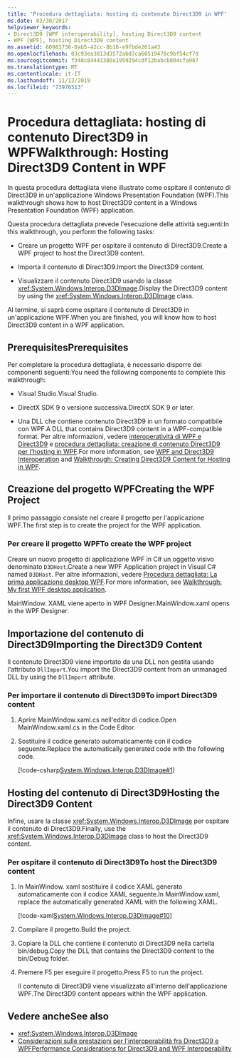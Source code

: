 ```yaml
---
title: 'Procedura dettagliata: hosting di contenuto Direct3D9 in WPF'
ms.date: 03/30/2017
helpviewer_keywords:
- Direct3D9 [WPF interoperability], hosting Direct3D9 content
- WPF [WPF], hosting Direct3D9 content
ms.assetid: 60983736-0ab5-42cc-8b16-e9fbde261a43
ms.openlocfilehash: 03c93ea3813d3572abd7ca60519478c9bf54cf7d
ms.sourcegitcommit: f348c84443380a1959294cdf12babcb804cfa987
ms.translationtype: MT
ms.contentlocale: it-IT
ms.lasthandoff: 11/12/2019
ms.locfileid: "73976513"
---
```

# <a name="walkthrough-hosting-direct3d9-content-in-wpf"></a><span data-ttu-id="2b9ba-102">Procedura dettagliata: hosting di contenuto Direct3D9 in WPF</span><span class="sxs-lookup"><span data-stu-id="2b9ba-102">Walkthrough: Hosting Direct3D9 Content in WPF</span></span>

<span data-ttu-id="2b9ba-103">In questa procedura dettagliata viene illustrato come ospitare il contenuto di Direct3D9 in un'applicazione Windows Presentation Foundation (WPF).</span><span class="sxs-lookup"><span data-stu-id="2b9ba-103">This walkthrough shows how to host Direct3D9 content in a Windows Presentation Foundation (WPF) application.</span></span>

<span data-ttu-id="2b9ba-104">Questa procedura dettagliata prevede l'esecuzione delle attività seguenti:</span><span class="sxs-lookup"><span data-stu-id="2b9ba-104">In this walkthrough, you perform the following tasks:</span></span>

- <span data-ttu-id="2b9ba-105">Creare un progetto WPF per ospitare il contenuto di Direct3D9.</span><span class="sxs-lookup"><span data-stu-id="2b9ba-105">Create a WPF project to host the Direct3D9 content.</span></span>

- <span data-ttu-id="2b9ba-106">Importa il contenuto di Direct3D9.</span><span class="sxs-lookup"><span data-stu-id="2b9ba-106">Import the Direct3D9 content.</span></span>

- <span data-ttu-id="2b9ba-107">Visualizzare il contenuto Direct3D9 usando la classe <xref:System.Windows.Interop.D3DImage>.</span><span class="sxs-lookup"><span data-stu-id="2b9ba-107">Display the Direct3D9 content by using the <xref:System.Windows.Interop.D3DImage> class.</span></span>

 <span data-ttu-id="2b9ba-108">Al termine, si saprà come ospitare il contenuto di Direct3D9 in un'applicazione WPF.</span><span class="sxs-lookup"><span data-stu-id="2b9ba-108">When you are finished, you will know how to host Direct3D9 content in a WPF application.</span></span>

## <a name="prerequisites"></a><span data-ttu-id="2b9ba-109">Prerequisites</span><span class="sxs-lookup"><span data-stu-id="2b9ba-109">Prerequisites</span></span>

<span data-ttu-id="2b9ba-110">Per completare la procedura dettagliata, è necessario disporre dei componenti seguenti:</span><span class="sxs-lookup"><span data-stu-id="2b9ba-110">You need the following components to complete this walkthrough:</span></span>

- <span data-ttu-id="2b9ba-111">Visual Studio.</span><span class="sxs-lookup"><span data-stu-id="2b9ba-111">Visual Studio.</span></span>

- <span data-ttu-id="2b9ba-112">DirectX SDK 9 o versione successiva.</span><span class="sxs-lookup"><span data-stu-id="2b9ba-112">DirectX SDK 9 or later.</span></span>

- <span data-ttu-id="2b9ba-113">Una DLL che contiene contenuto Direct3D9 in un formato compatibile con WPF.</span><span class="sxs-lookup"><span data-stu-id="2b9ba-113">A DLL that contains Direct3D9 content in a WPF-compatible format.</span></span> <span data-ttu-id="2b9ba-114">Per altre informazioni, vedere [interoperatività di WPF e Direct3D9](wpf-and-direct3d9-interoperation.md) e [procedura dettagliata: creazione di contenuto Direct3D9 per l'hosting in WPF](walkthrough-creating-direct3d9-content-for-hosting-in-wpf.md).</span><span class="sxs-lookup"><span data-stu-id="2b9ba-114">For more information, see [WPF and Direct3D9 Interoperation](wpf-and-direct3d9-interoperation.md) and [Walkthrough: Creating Direct3D9 Content for Hosting in WPF](walkthrough-creating-direct3d9-content-for-hosting-in-wpf.md).</span></span>

## <a name="creating-the-wpf-project"></a><span data-ttu-id="2b9ba-115">Creazione del progetto WPF</span><span class="sxs-lookup"><span data-stu-id="2b9ba-115">Creating the WPF Project</span></span>

<span data-ttu-id="2b9ba-116">Il primo passaggio consiste nel creare il progetto per l'applicazione WPF.</span><span class="sxs-lookup"><span data-stu-id="2b9ba-116">The first step is to create the project for the WPF application.</span></span>

### <a name="to-create-the-wpf-project"></a><span data-ttu-id="2b9ba-117">Per creare il progetto WPF</span><span class="sxs-lookup"><span data-stu-id="2b9ba-117">To create the WPF project</span></span>

<span data-ttu-id="2b9ba-118">Creare un nuovo progetto di applicazione WPF in C# un oggetto visivo denominato `D3DHost`.</span><span class="sxs-lookup"><span data-stu-id="2b9ba-118">Create a new WPF Application project in Visual C# named `D3DHost`.</span></span> <span data-ttu-id="2b9ba-119">Per altre informazioni, vedere [Procedura dettagliata: La prima applicazione desktop WPF](../getting-started/walkthrough-my-first-wpf-desktop-application.md).</span><span class="sxs-lookup"><span data-stu-id="2b9ba-119">For more information, see [Walkthrough: My first WPF desktop application](../getting-started/walkthrough-my-first-wpf-desktop-application.md).</span></span>

<span data-ttu-id="2b9ba-120">MainWindow. XAML viene aperto in WPF Designer.</span><span class="sxs-lookup"><span data-stu-id="2b9ba-120">MainWindow.xaml opens in the WPF Designer.</span></span>

## <a name="importing-the-direct3d9-content"></a><span data-ttu-id="2b9ba-121">Importazione del contenuto di Direct3D9</span><span class="sxs-lookup"><span data-stu-id="2b9ba-121">Importing the Direct3D9 Content</span></span>

<span data-ttu-id="2b9ba-122">Il contenuto Direct3D9 viene importato da una DLL non gestita usando l'attributo `DllImport`.</span><span class="sxs-lookup"><span data-stu-id="2b9ba-122">You import the Direct3D9 content from an unmanaged DLL by using the `DllImport` attribute.</span></span>

### <a name="to-import-direct3d9-content"></a><span data-ttu-id="2b9ba-123">Per importare il contenuto di Direct3D9</span><span class="sxs-lookup"><span data-stu-id="2b9ba-123">To import Direct3D9 content</span></span>

1. <span data-ttu-id="2b9ba-124">Aprire MainWindow.xaml.cs nell'editor di codice.</span><span class="sxs-lookup"><span data-stu-id="2b9ba-124">Open MainWindow.xaml.cs in the Code Editor.</span></span>

2. <span data-ttu-id="2b9ba-125">Sostituire il codice generato automaticamente con il codice seguente.</span><span class="sxs-lookup"><span data-stu-id="2b9ba-125">Replace the automatically generated code with the following code.</span></span>

    [!code-csharp[System.Windows.Interop.D3DImage#1](~/samples/snippets/csharp/VS_Snippets_Wpf/System.Windows.Interop.D3DImage/CS/window1.xaml.cs#1)]

## <a name="hosting-the-direct3d9-content"></a><span data-ttu-id="2b9ba-126">Hosting del contenuto di Direct3D9</span><span class="sxs-lookup"><span data-stu-id="2b9ba-126">Hosting the Direct3D9 Content</span></span>

<span data-ttu-id="2b9ba-127">Infine, usare la classe <xref:System.Windows.Interop.D3DImage> per ospitare il contenuto di Direct3D9.</span><span class="sxs-lookup"><span data-stu-id="2b9ba-127">Finally, use the <xref:System.Windows.Interop.D3DImage> class to host the Direct3D9 content.</span></span>

### <a name="to-host-the-direct3d9-content"></a><span data-ttu-id="2b9ba-128">Per ospitare il contenuto di Direct3D9</span><span class="sxs-lookup"><span data-stu-id="2b9ba-128">To host the Direct3D9 content</span></span>

1. <span data-ttu-id="2b9ba-129">In MainWindow. xaml sostituire il codice XAML generato automaticamente con il codice XAML seguente.</span><span class="sxs-lookup"><span data-stu-id="2b9ba-129">In MainWindow.xaml, replace the automatically generated XAML with the following XAML.</span></span>

    [!code-xaml[System.Windows.Interop.D3DImage#10](~/samples/snippets/csharp/VS_Snippets_Wpf/System.Windows.Interop.D3DImage/CS/window1.xaml#10)]

2. <span data-ttu-id="2b9ba-130">Compilare il progetto.</span><span class="sxs-lookup"><span data-stu-id="2b9ba-130">Build the project.</span></span>

3. <span data-ttu-id="2b9ba-131">Copiare la DLL che contiene il contenuto di Direct3D9 nella cartella bin/debug.</span><span class="sxs-lookup"><span data-stu-id="2b9ba-131">Copy the DLL that contains the Direct3D9 content to the bin/Debug folder.</span></span>

4. <span data-ttu-id="2b9ba-132">Premere F5 per eseguire il progetto.</span><span class="sxs-lookup"><span data-stu-id="2b9ba-132">Press F5 to run the project.</span></span>

    <span data-ttu-id="2b9ba-133">Il contenuto di Direct3D9 viene visualizzato all'interno dell'applicazione WPF.</span><span class="sxs-lookup"><span data-stu-id="2b9ba-133">The Direct3D9 content appears within the WPF application.</span></span>

## <a name="see-also"></a><span data-ttu-id="2b9ba-134">Vedere anche</span><span class="sxs-lookup"><span data-stu-id="2b9ba-134">See also</span></span>

- <xref:System.Windows.Interop.D3DImage>
- [<span data-ttu-id="2b9ba-135">Considerazioni sulle prestazioni per l'interoperabilità fra Direct3D9 e WPF</span><span class="sxs-lookup"><span data-stu-id="2b9ba-135">Performance Considerations for Direct3D9 and WPF Interoperability</span></span>](performance-considerations-for-direct3d9-and-wpf-interoperability.md)
